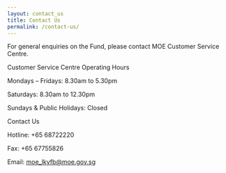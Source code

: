 ```yaml
---
layout: contact_us
title: Contact Us
permalink: /contact-us/
---
```


For general enquiries on the Fund, please contact MOE Customer Service Centre.

Customer Service Centre Operating Hours

  Mondays – Fridays: 8.30am to 5.30pm
  
  Saturdays: 8.30am to 12.30pm
  
  Sundays & Public Holidays: Closed
  
Contact Us

Hotline: +65 68722220

Fax: +65 67755826

Email: moe_lkyfb@moe.gov.sg
